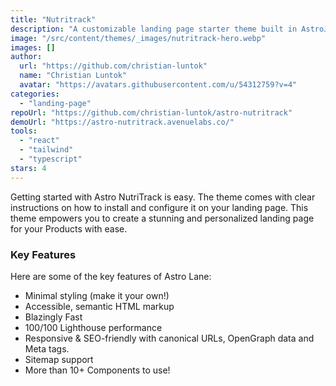 ```yaml
---
title: "Nutritrack"
description: "A customizable landing page starter theme built in AstroJS with TailwindCSS."
image: "/src/content/themes/_images/nutritrack-hero.webp"
images: []
author:
  url: "https://github.com/christian-luntok"
  name: "Christian Luntok"
  avatar: "https://avatars.githubusercontent.com/u/54312759?v=4"
categories:
  - "landing-page"
repoUrl: "https://github.com/christian-luntok/astro-nutritrack"
demoUrl: "https://astro-nutritrack.avenuelabs.co/"
tools:
  - "react"
  - "tailwind"
  - "typescript"
stars: 4
---
```


<p>
  Getting started with Astro NutriTrack is easy. The theme comes with clear instructions on how to
  install and configure it on your landing page. This theme empowers you to create a stunning and
  personalized landing page for your Products with ease.
</p>
<h3>Key Features</h3>
<p>Here are some of the key features of Astro Lane:</p>
<ul>
  <li>Minimal styling (make it your own!)</li>
  <li>Accessible, semantic HTML markup</li>
  <li>Blazingly Fast</li>
  <li>100/100 Lighthouse performance</li>
  <li>Responsive &amp; SEO-friendly with canonical URLs, OpenGraph data and Meta tags.</li>
  <li>Sitemap support</li>
  <li>More than 10+ Components to use!</li>
</ul>
